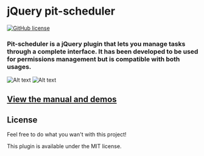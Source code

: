 # jQuery pit-scheduler
[![GitHub license](https://img.shields.io/badge/license-MIT-blue.svg)](https://raw.githubusercontent.com/payintech/jquery-easy-search-ui/master/LICENSE)
### Pit-scheduler is a jQuery plugin that lets you manage tasks through a complete interface. It has been developed to be used for permissions management but is compatible with both usages.

![Alt text](https://cloud.githubusercontent.com/assets/15311764/19238902/ed00a51a-8f03-11e6-90a4-911fb4808961.PNG)
![Alt text](https://cloud.githubusercontent.com/assets/15311764/19239386/174ea1c6-8f06-11e6-9051-b6ba43d7247d.PNG)

## [View the manual and demos](http://chuck-engine.fr/demos/pit-scheduler/demo/index.html)


## License

Feel free to do what you wan't with this project!

This plugin is available under the MIT license.
